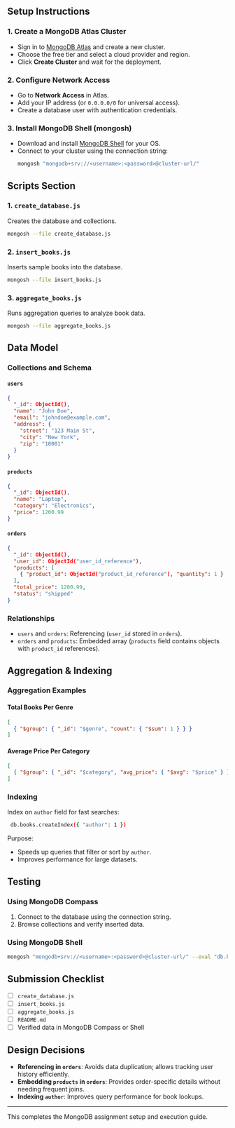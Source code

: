 
## Setup Instructions

### 1. Create a MongoDB Atlas Cluster
- Sign in to [MongoDB Atlas](https://www.mongodb.com/atlas/database) and create a new cluster.
- Choose the free tier and select a cloud provider and region.
- Click **Create Cluster** and wait for the deployment.

### 2. Configure Network Access
- Go to **Network Access** in Atlas.
- Add your IP address (or `0.0.0.0/0` for universal access).
- Create a database user with authentication credentials.

### 3. Install MongoDB Shell (mongosh)
- Download and install [MongoDB Shell](https://www.mongodb.com/try/download/shell) for your OS.
- Connect to your cluster using the connection string:
  ```sh
  mongosh "mongodb+srv://<username>:<password>@cluster-url/"
  ```

## Scripts Section

### 1. `create_database.js`
Creates the database and collections.
```sh
mongosh --file create_database.js
```

### 2. `insert_books.js`
Inserts sample books into the database.
```sh
mongosh --file insert_books.js
```

### 3. `aggregate_books.js`
Runs aggregation queries to analyze book data.
```sh
mongosh --file aggregate_books.js
```

## Data Model

### Collections and Schema

#### `users`
```json
{
  "_id": ObjectId(),
  "name": "John Doe",
  "email": "johndoe@example.com",
  "address": {
    "street": "123 Main St",
    "city": "New York",
    "zip": "10001"
  }
}
```

#### `products`
```json
{
  "_id": ObjectId(),
  "name": "Laptop",
  "category": "Electronics",
  "price": 1200.99
}
```

#### `orders`
```json
{
  "_id": ObjectId(),
  "user_id": ObjectId("user_id_reference"),
  "products": [
    { "product_id": ObjectId("product_id_reference"), "quantity": 1 }
  ],
  "total_price": 1200.99,
  "status": "shipped"
}
```

### Relationships
- `users` and `orders`: Referencing (`user_id` stored in `orders`).
- `orders` and `products`: Embedded array (`products` field contains objects with `product_id` references).

## Aggregation & Indexing

### Aggregation Examples

#### Total Books Per Genre
```json
[
  { "$group": { "_id": "$genre", "count": { "$sum": 1 } } }
]
```

#### Average Price Per Category
```json
[
  { "$group": { "_id": "$category", "avg_price": { "$avg": "$price" } } }
]
```

### Indexing
Index on `author` field for fast searches:
```sh
 db.books.createIndex({ "author": 1 })
```
Purpose:
- Speeds up queries that filter or sort by `author`.
- Improves performance for large datasets.

## Testing

### Using MongoDB Compass
1. Connect to the database using the connection string.
2. Browse collections and verify inserted data.

### Using MongoDB Shell
```sh
mongosh "mongodb+srv://<username>:<password>@cluster-url/" --eval "db.books.find().pretty()"
```

## Submission Checklist
- [ ] `create_database.js`
- [ ] `insert_books.js`
- [ ] `aggregate_books.js`
- [ ] `README.md`
- [ ] Verified data in MongoDB Compass or Shell

## Design Decisions
- **Referencing in `orders`**: Avoids data duplication; allows tracking user history efficiently.
- **Embedding `products` in `orders`**: Provides order-specific details without needing frequent joins.
- **Indexing `author`**: Improves query performance for book lookups.

---
This completes the MongoDB assignment setup and execution guide.

